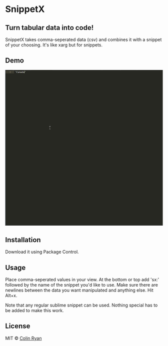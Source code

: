 SnippetX
============

## Turn tabular data into code!

SnippetX takes comma-seperated data (csv) and combines it with a snippet of your choosing. It's like xarg but for snippets.

## Demo

![SnippetX](example/example.gif)

## Installation

Download it using Package Control.

## Usage

Place comma-seperated values in your view. At the bottom or top add 'sx:' followed by the name of the snippet you'd like to use. Make sure there are newlines between the data you want manipulated and anything else. Hit Alt+x. 

Note that any regular sublime snippet can be used. Nothing special has to be added to make this work.

## License

MIT © [Colin Ryan](http://github.com/ColinRyan)